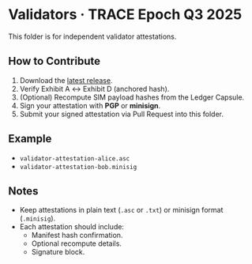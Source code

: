 # Validators · TRACE Epoch Q3 2025

This folder is for independent validator attestations.

## How to Contribute
1. Download the [latest release](../releases/latest).
2. Verify Exhibit A ↔ Exhibit D (anchored hash).
3. (Optional) Recompute SIM payload hashes from the Ledger Capsule.
4. Sign your attestation with **PGP** or **minisign**.
5. Submit your signed attestation via Pull Request into this folder.

## Example
- `validator-attestation-alice.asc`
- `validator-attestation-bob.minisig`

## Notes
- Keep attestations in plain text (`.asc` or `.txt`) or minisign format (`.minisig`).
- Each attestation should include:
  - Manifest hash confirmation.
  - Optional recompute details.
  - Signature block.
